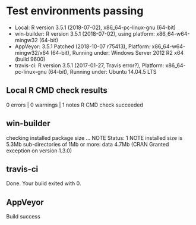 
# Test environments passing
* Local: R version 3.5.1 (2018-07-02), x86_64-pc-linux-gnu (64-bit)
* win-builder: R version 3.5.1 (2018-07-02), using platform: x86_64-w64-mingw32 (64-bit)
* AppVeyor: 3.5.1 Patched (2018-10-07 r75413), Platform: x86_64-w64-mingw32/x64 (64-bit), Running under: Windows Server 2012 R2 x64 (build 9600)
* travis-ci: R version 3.5.1 (2017-01-27, Travis error?), Platform: x86_64-pc-linux-gnu (64-bit), Running under: Ubuntu 14.04.5 LTS


## Local R CMD check results
0 errors | 0 warnings | 1 notes
R CMD check succeeded

## win-builder
checking installed package size ... NOTE
Status: 1 NOTE
  installed size is  5.3Mb
  sub-directories of 1Mb or more:
    data   4.7Mb
(CRAN Granted exception on version 1.3.0)

## travis-ci
Done. Your build exited with 0.

## AppVeyor
Build success
  